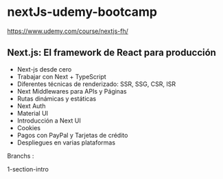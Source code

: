 # nextJs-udemy-bootcamp

https://www.udemy.com/course/nextjs-fh/

## Next.js: El framework de React para producción

- Next-js desde cero
- Trabajar con Next + TypeScript
- Diferentes técnicas de renderizado: SSR, SSG, CSR, ISR
- Next Middlewares para APIs y Páginas
- Rutas dinámicas y estáticas
- Next Auth
- Material UI
- Introducción a Next UI
- Cookies
- Pagos con PayPal y Tarjetas de crédito
- Despliegues en varias plataformas


Branchs :

1-section-intro
